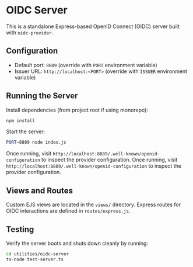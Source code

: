 # OIDC Server

This is a standalone Express-based OpenID Connect (OIDC) server built with `oidc-provider`.

## Configuration

- Default port: `8889` (override with `PORT` environment variable)
- Issuer URL: `http://localhost:<PORT>` (override with `ISSUER` environment variable)

## Running the Server

Install dependencies (from project root if using monorepo):
```bash
npm install
```

Start the server:
```bash
PORT=8889 node index.js
```

Once running, visit `http://localhost:8889/.well-known/openid-configuration` to inspect the provider configuration.
Once running, visit `http://localhost:8889/.well-known/openid-configuration` to inspect the provider configuration.

## Views and Routes

Custom EJS views are located in the `views/` directory. Express routes for OIDC interactions are defined in `routes/express.js`.
  
## Testing

Verify the server boots and shuts down cleanly by running:
```bash
cd utilities/oidc-server
ts-node test-server.ts
```
